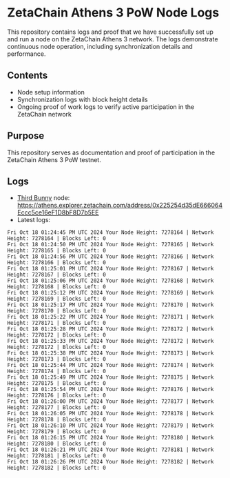 # ZetaChain Athens 3 PoW Node Logs
This repository contains logs and proof that we have successfully set up and run a node on the ZetaChain Athens 3 network. The logs demonstrate continuous node operation, including synchronization details and performance.

## Contents
- Node setup information
- Synchronization logs with block height details
- Ongoing proof of work logs to verify active participation in the ZetaChain network

## Purpose
This repository serves as documentation and proof of participation in the ZetaChain Athens 3 PoW testnet.

## Logs

- [Third Bunny](https://thirdbunny.xyz/) node: https://athens.explorer.zetachain.com/address/0x225254d35dE666064Eccc5ce16eF1D8bF8D7b5EE
- Latest logs:
```
Fri Oct 18 01:24:45 PM UTC 2024 Your Node Height: 7278164 | Network Height: 7278164 | Blocks Left: 0
Fri Oct 18 01:24:50 PM UTC 2024 Your Node Height: 7278165 | Network Height: 7278165 | Blocks Left: 0
Fri Oct 18 01:24:56 PM UTC 2024 Your Node Height: 7278166 | Network Height: 7278166 | Blocks Left: 0
Fri Oct 18 01:25:01 PM UTC 2024 Your Node Height: 7278167 | Network Height: 7278167 | Blocks Left: 0
Fri Oct 18 01:25:06 PM UTC 2024 Your Node Height: 7278168 | Network Height: 7278168 | Blocks Left: 0
Fri Oct 18 01:25:12 PM UTC 2024 Your Node Height: 7278169 | Network Height: 7278169 | Blocks Left: 0
Fri Oct 18 01:25:17 PM UTC 2024 Your Node Height: 7278170 | Network Height: 7278170 | Blocks Left: 0
Fri Oct 18 01:25:22 PM UTC 2024 Your Node Height: 7278171 | Network Height: 7278171 | Blocks Left: 0
Fri Oct 18 01:25:28 PM UTC 2024 Your Node Height: 7278172 | Network Height: 7278172 | Blocks Left: 0
Fri Oct 18 01:25:33 PM UTC 2024 Your Node Height: 7278172 | Network Height: 7278172 | Blocks Left: 0
Fri Oct 18 01:25:38 PM UTC 2024 Your Node Height: 7278173 | Network Height: 7278173 | Blocks Left: 0
Fri Oct 18 01:25:44 PM UTC 2024 Your Node Height: 7278174 | Network Height: 7278174 | Blocks Left: 0
Fri Oct 18 01:25:49 PM UTC 2024 Your Node Height: 7278175 | Network Height: 7278175 | Blocks Left: 0
Fri Oct 18 01:25:54 PM UTC 2024 Your Node Height: 7278176 | Network Height: 7278176 | Blocks Left: 0
Fri Oct 18 01:26:00 PM UTC 2024 Your Node Height: 7278177 | Network Height: 7278177 | Blocks Left: 0
Fri Oct 18 01:26:05 PM UTC 2024 Your Node Height: 7278178 | Network Height: 7278178 | Blocks Left: 0
Fri Oct 18 01:26:10 PM UTC 2024 Your Node Height: 7278179 | Network Height: 7278179 | Blocks Left: 0
Fri Oct 18 01:26:15 PM UTC 2024 Your Node Height: 7278180 | Network Height: 7278180 | Blocks Left: 0
Fri Oct 18 01:26:21 PM UTC 2024 Your Node Height: 7278181 | Network Height: 7278181 | Blocks Left: 0
Fri Oct 18 01:26:26 PM UTC 2024 Your Node Height: 7278182 | Network Height: 7278182 | Blocks Left: 0
```
